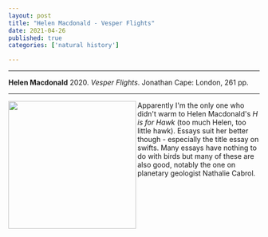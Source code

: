 ```yaml
---
layout: post
title: "Helen Macdonald - Vesper Flights"
date: 2021-04-26
published: true
categories: ['natural history']

---
```



***
<b>Helen Macdonald</b> 2020. _Vesper Flights_. Jonathan Cape: London, 261 pp.

***
<img align="left"  width="256" src="https://www.penguin.co.uk/content/dam/prh/books/109/1093556/9780224097017.jpg.transform/PRHDesktopWide_small/image.jpg" alt="">  

Apparently I'm the only one who didn't warm to Helen Macdonald's _H is for Hawk_ (too much Helen, too little hawk).  Essays suit her better though - especially the title essay on swifts.  Many essays have nothing to do with birds but many of these are also good, notably the one on planetary geologist Nathalie Cabrol.

